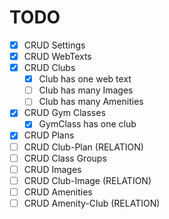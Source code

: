 # TODO

- [x] CRUD Settings 
- [x] CRUD WebTexts 
- [x] CRUD Clubs 
    - [x] Club has one web text 
    - [ ] Club has many Images 
    - [ ] Club has many Amenities 
- [x] CRUD Gym Classes 
    - [x] GymClass has one club
- [x] CRUD Plans 
- [ ] CRUD Club-Plan (RELATION) 
- [ ] CRUD Class Groups 
- [ ] CRUD Images 
- [ ] CRUD Club-Image (RELATION) 
- [ ] CRUD Amenities 
- [ ] CRUD Amenity-Club (RELATION) 
